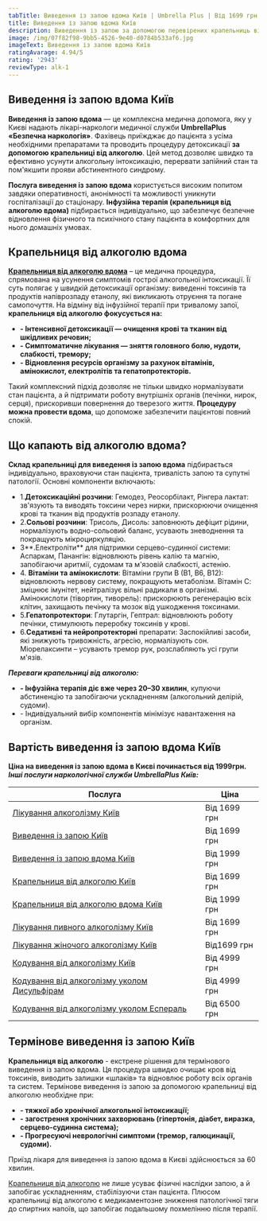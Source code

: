 ```yaml
---
tabTitle: Виведення із запою вдома Київ | Umbrella Plus | Від 1699 грн
title: Виведення із запою вдома Київ
description: Виведення із запою за допомогою перевірених крапельниць від алкоголю
image: /img/07f82f98-9bb5-4526-9e40-d0784b533af6.jpg
imageText: Виведення із запою вдома Київ
ratingAvarage: 4.94/5
rating: '2943'
reviewType: alk-1
---
```


## Виведення із запою вдома Київ

**Виведення із запою вдома** — це комплексна медична допомога, яку у Києві надають лікарі-наркологи медичної служби **UmbrellaPlus «Безпечна наркологія»**. Фахівець приїжджає до пацієнта з усіма необхідними препаратами та проводить процедуру детоксикації **за допомогою крапельниці від алкоголю**. Цей метод дозволяє швидко та ефективно усунути алкогольну інтоксикацію, перервати запійний стан та пом'якшити прояви абстинентного синдрому.

**Послуга виведення із запою вдома** користується високим попитом завдяки оперативності, анонімності та можливості уникнути госпіталізації до стаціонару. **Інфузійна терапія (крапельниця від алкоголю вдома)** підбирається індивідуально, що забезпечує безпечне відновлення фізичного та психічного стану пацієнта в комфортних для нього домашніх умовах.

## Крапельниця від алкоголю вдома

**[Крапельниця від алкоголю вдома](https://umbrella-plus.com.ua/uk/kiev/kapelnica_ot_alkogola_na_dom_kiev/)** – це медична процедура, спрямована на усунення симптомів гострої алкогольної інтоксикації. Її суть полягає у швидкій детоксикації організму: виведенні токсинів та продуктів напіврозпаду етанолу, які викликають отруєння та погане самопочуття. На відміну від інфузійної терапії при тривалому запої, **крапельниця від алкоголю фокусується на:**

* **- Інтенсивної детоксикації — очищення крові та тканин від шкідливих речовин;**
* **- Симптоматичне лікування — зняття головного болю, нудоти, слабкості, тремору;**
* **- Відновлення ресурсів організму за рахунок вітамінів, амінокислот, електролітів та гепатопротекторів.**

Такий комплексний підхід дозволяє не тільки швидко нормалізувати стан пацієнта, а й підтримати роботу внутрішніх органів (печінки, нирок, серця), прискоривши повернення до тверезого життя. **Процедуру можна провести вдома**, що допоможе забезпечити пацієнтові повний спокій.

## Що капають від алкоголю вдома?

**Склад крапельниці для виведення із запою вдома** підбирається індивідуально, враховуючи стан пацієнта, тривалість запою та супутні патології. Основні компоненти включають:

* 1.**Детоксикаційні розчини**: Гемодез, Реосорбілакт, Рінгера лактат: зв'язують та виводять токсини через нирки, прискорюючи очищення крові та тканин від продуктів розпаду етанолу.
* 2.**Сольові розчини**: Трисоль, Дисоль: заповнюють дефіцит рідини, нормалізують водно-сольовий баланс, усувають зневоднення та покращують мікроциркуляцію.
* 3\*\*.Електроліти\*\* для підтримки серцево-судинної системи: Аспаркам, Панангін: відновлюють рівень калію та магнію, запобігаючи аритмії, судомам та м'язовій слабкості, астенію.
* 4\. **Вітаміни та амінокислоти**: Вітаміни групи В (В1, В6, В12): відновлюють нервову систему, покращують метаболізм. Вітамін С: зміцнює імунітет, нейтралізує вільні радикали в організмі. Амінокислоти (тівортин, тиворель): прискорюють регенерацію всіх клітин, захищають печінку та мозок від ушкодження токсинами.
* 5.**Гепатопротектори**: Глутаргін, Гептрал: відновлюють роботу печінки, стимулюють переробку токсинів у крові.
* 6.**Седативні та нейропротекторні** препарати: Заспокійливі засоби, які знижують тривожність, агресію, нормалізують сон. Міорелаксинти – усувають тремор рук, розслабляють усі групи м'язів.

***Переваги крапельниці від алкоголю:***

* **- Інфузійна терапія діє вже через 20–30 хвилин**, купуючи абстиненцію та запобігаючи ускладненням (алкогольний делірій, судоми).
* \- Індивідуальний вибір компонентів мінімізує навантаження на організм.

## Вартість виведення із запою вдома Київ

**Ціна на виведення із запою вдома в Києві починається від 1999грн.**
***Інші послуги наркологічної служби UmbrellaPlus Київ:***

| Послуга                                                                                                                         | Ціна         |
| ------------------------------------------------------------------------------------------------------------------------------- | ------------ |
| [Лікування алкоголізму Київ](https://umbrella-plus.com.ua/uk/kiev/likyvania-alkogolizmy-kiev/)                                  | Від 1699 грн |
| [Виведення із запою Київ](https://umbrella-plus.com.ua/uk/kiev/vivod-iz-zapoia-kiev-ua/)                                        | Від 1699 грн |
| [Виведення із запою вдома Київ](https://umbrella-plus.com.ua/uk/kiev/vivod-iz-zapoia-na-domy-kiev-ua/)                          | Від 1999 грн |
| [Крапельниця від алкоголю Київ](https://umbrella-plus.com.ua/uk/kiev/kapelnica_ot_alkogola_kiev/)                               | Від 1699 грн |
| [Крапельниця від алкоголю вдома Київ](https://umbrella-plus.com.ua/uk/kiev/kapelnica_ot_alkogola_na_dom_kiev/)                  | Від 1999 грн |
| [Лікування пивного алкоголізму Київ](https://umbrella-plus.com.ua/uk/kiev/likyvania-pivnogo-alkogolizma-kyiv/)                  | Від 1699 грн |
| [Лікування жіночого алкоголізму Київ](https://umbrella-plus.com.ua/uk/kiev/likyvania-jenskogo-alkogolizma-kiev/)                | Від1699 грн  |
| [Кодування від алкоголізму Київ](https://umbrella-plus.com.ua/uk/kiev/kodirovka-ot-alkogolia-kiev-ua/)                          | Від 4999 грн |
| [Кодування від алкоголізму уколом Дисульфірам](https://umbrella-plus.com.ua/uk/kiev/kodirovka-ot-alkogolia-disulfiram-kiev-ua/) | Від 4999 грн |
| [Кодування від алкоголізму уколом Еспераль](https://umbrella-plus.com.ua/uk/kiev/kodirovka-ot-alkogolizma-espiarl-kiev-ua/)     | Від 6500 грн |

## Термінове виведення із запою Київ

**Крапельниця від алкоголю** - екстрене рішення для термінового виведення із запою вдома. Ця процедура швидко очищає кров від токсинів, виводить залишки «шлаків» та відновлює роботу всіх органів та систем. Термінове виведення із запою за допомогою крапельниці від алкоголю необхідне при:

* **- тяжкої або хронічної алкогольної інтоксикації;**
* **- загострення хронічних захворювань (гіпертонія, діабет, виразка, серцево-судинна система);**
* **- Прогресуючі неврологічні симптоми (тремор, галюцинації, судоми).**

Приїзд лікаря для виведення із запою вдома в Києві здійснюється за 60 хвилин.

[Крапельниця від алкоголю](https://umbrella-plus.com.ua/uk/kiev/kapelnica_ot_alkogola_kiev/) не лише усуває фізичні наслідки запою, а й запобігає ускладненням, стабілізуючи стан пацієнта. Плюсом крапельниці від алкоголю є медикаментозне зниження патологічної тяги до спиртних напоїв, що запобігає подальшому похмелінню після терапії.
